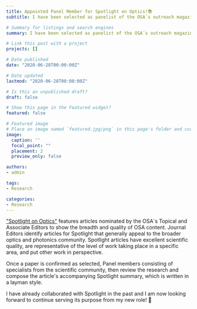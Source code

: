 ```yaml
---
title: Appointed Panel Member for Spotlight on Optics!📚
subtitle: I have been selected as panelist of the OSA´s outreach magazine *Spotlight on Optics*

# Summary for listings and search engines
summary: I have been selected as panelist of the OSA´s outreach magazine *Spotlight on Optics*

# Link this post with a project
projects: []

# Date published
date: "2020-06-28T00:00:00Z"

# Date updated
lastmod: "2020-06-28T00:00:00Z"

# Is this an unpublished draft?
draft: false

# Show this page in the Featured widget?
featured: false

# Featured image
# Place an image named `featured.jpg/png` in this page's folder and customize its options here.
image:
  caption: ''
  focal_point: ""
  placement: 2
  preview_only: false

authors:
- admin

tags:
- Research

categories:
- Research
---
```


["Spotlight on Optics"](https://www.osapublishing.org/spotlight/about.cfm) features articles nominated by the OSA´s Topical and Associate Editors to show the breadth and quality of OSA content. Journal Editors identify articles for Spotlight that generally appeal to the broader optics and photonics community. Spotlight articles have excellent scientific quality, are representative of the level of work taking place in a specific area, and put other work in perspective.

Once a paper is confirmed as selected, Panel members consisting of specialists from the scientific community, then review the research and compose the article's accompanying Spotlight summary, which is written in a layman style.

I have already collaborated with Spotlight in the past and I am now looking forward to continue serving its purpose from my new role! 🙌
